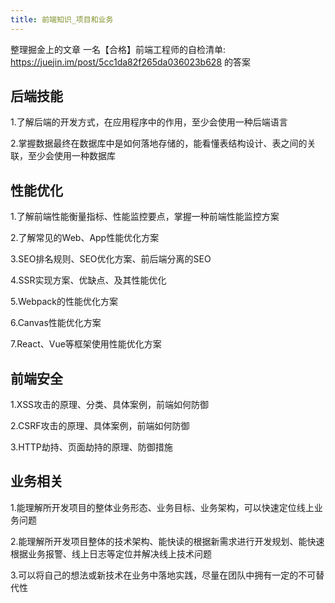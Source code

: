 ```yaml
---
title: 前端知识_项目和业务
---
```

整理掘金上的文章 一名【合格】前端工程师的自检清单: https://juejin.im/post/5cc1da82f265da036023b628 的答案

## 后端技能

1.了解后端的开发方式，在应用程序中的作用，至少会使用一种后端语言

2.掌握数据最终在数据库中是如何落地存储的，能看懂表结构设计、表之间的关联，至少会使用一种数据库

## 性能优化

1.了解前端性能衡量指标、性能监控要点，掌握一种前端性能监控方案


2.了解常见的Web、App性能优化方案


3.SEO排名规则、SEO优化方案、前后端分离的SEO


4.SSR实现方案、优缺点、及其性能优化


5.Webpack的性能优化方案


6.Canvas性能优化方案


7.React、Vue等框架使用性能优化方案

## 前端安全

1.XSS攻击的原理、分类、具体案例，前端如何防御

2.CSRF攻击的原理、具体案例，前端如何防御

3.HTTP劫持、页面劫持的原理、防御措施

## 业务相关

1.能理解所开发项目的整体业务形态、业务目标、业务架构，可以快速定位线上业务问题


2.能理解所开发项目整体的技术架构、能快读的根据新需求进行开发规划、能快速根据业务报警、线上日志等定位并解决线上技术问题


3.可以将自己的想法或新技术在业务中落地实践，尽量在团队中拥有一定的不可替代性
